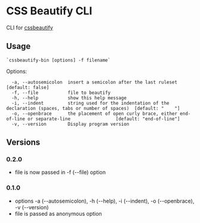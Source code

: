# CSS Beautify CLI #

CLI for [cssbeautify](https://github.com/senchalabs/cssbeautify)

## Usage ##

    `cssbeautify-bin [options] -f filename`

Options:
```
  -a, --autosemicolon  insert a semicolon after the last ruleset                                              [default: false]
  -f, --file           file to beautify
  -h, --help           show this help message
  -i, --indent         string used for the indentation of the declaration (spaces, tabs or number of spaces)  [default: "    "]
  -o, --openbrace      the placement of open curly brace, either end-of-line or separate-line                 [default: "end-of-line"]
  -v, --version        Display program version

```

## Versions
### 0.2.0
 * file is now passed in -f (--file) option
### 0.1.0
 * options -a (--autosemicolon), -h (--help), -i (--indent), -o (--openbrace), -v (--version)
 * file is passed as anonymous option
